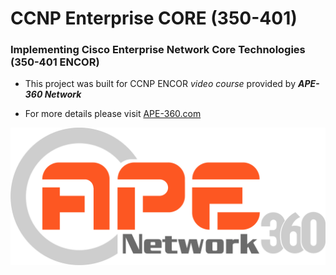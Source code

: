 # CCNP Enterprise CORE (350-401)

### Implementing Cisco Enterprise Network Core Technologies (350-401 ENCOR)



- This project was built for CCNP ENCOR *video course* provided by ***APE-360 Network***

- For more details please visit  [APE-360.com](https://ape-360.com/)

![](https://raw.githubusercontent.com/APE360/IMG/master/APE-FullHD.png)
